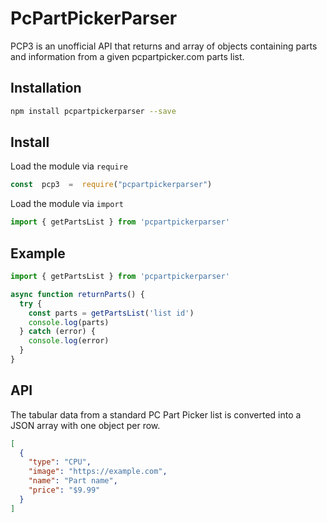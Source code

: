 # PcPartPickerParser

PCP3 is an unofficial API that returns and array of objects containing parts and information from a given pcpartpicker.com parts list.

## Installation

```bash
npm install pcpartpickerparser --save
```

## Install

Load the module via `require`

```js
const  pcp3  =  require("pcpartpickerparser")
```

Load the module via `import`

```js
import { getPartsList } from 'pcpartpickerparser'
```

## Example

```js
import { getPartsList } from 'pcpartpickerparser'

async function returnParts() {
  try {
    const parts = getPartsList('list id')
    console.log(parts)
  } catch (error) {
    console.log(error)
  }
}
```

## API

The tabular data from a standard PC Part Picker list is converted into a JSON array with one object per row.

```json
[
  {
    "type": "CPU",
    "image": "https://example.com",
    "name": "Part name",
    "price": "$9.99"
  }
]
```
